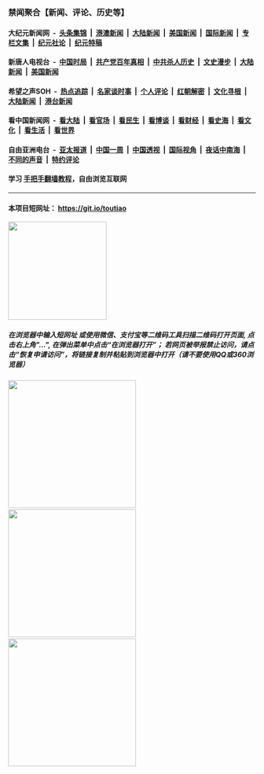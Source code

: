 ### 禁闻聚合【新闻、评论、历史等】

#### 大纪元新闻网 &nbsp;-&nbsp; [头条集锦](indexes/E头条集锦.md?t=02152211) &nbsp;|&nbsp; [港澳新闻](indexes/E港澳新闻.md?t=02152211)  &nbsp;|&nbsp; [大陆新闻](indexes/E大陆新闻.md?t=02152211) &nbsp;|&nbsp; [美国新闻](indexes/E美国新闻.md?t=02152211) &nbsp;|&nbsp; [国际新闻](indexes/E国际新闻.md?t=02152211) &nbsp;|&nbsp; [专栏文集](indexes/E专栏文集.md?t=02152211) &nbsp;|&nbsp; [纪元社论](indexes/E纪元社论.md?t=02152211) &nbsp;|&nbsp; [纪元特稿](indexes/E纪元特稿.md?t=02152211) 

#### 新唐人电视台 &nbsp;-&nbsp; [中国时局](indexes/N中国时局.md?t=02152211) &nbsp;|&nbsp; [共产党百年真相](indexes/N共产党百年真相.md?t=02152211) &nbsp;|&nbsp; [中共杀人历史](indexes/N中共杀人历史.md?t=02152211) &nbsp;|&nbsp; [文史漫步](indexes/N文史漫步.md?t=02152211) &nbsp;|&nbsp; [大陆新闻](indexes/N大陆新闻.md?t=02152211) &nbsp;|&nbsp; [美国新闻](indexes/N美国新闻.md?t=02152211)

#### 希望之声SOH &nbsp;-&nbsp; [热点追踪](indexes/H热点追踪.md?t=02152211) &nbsp;|&nbsp; [名家谈时事](indexes/H名家谈时事.md?t=02152211) &nbsp;|&nbsp; [个人评论](indexes/H个人评论.md?t=02152211)  &nbsp;|&nbsp; [红朝解密](indexes/H红朝解密.md?t=02152211) &nbsp;|&nbsp; [文化寻根](indexes/H文化寻根.md?t=02152211) &nbsp;|&nbsp; [大陆新闻](indexes/H大陆新闻.md?t=02152211) &nbsp;|&nbsp; [港台新闻](indexes/H港台新闻.md?t=02152211)

#### 看中国新闻网 &nbsp;-&nbsp; [看大陆](indexes/S看大陆.md?t=02152211) &nbsp;|&nbsp; [看官场](indexes/S看官场.md?t=02152211) &nbsp;|&nbsp; [看民生](indexes/S看民生.md?t=02152211)  &nbsp;|&nbsp; [看博谈](indexes/S看博谈.md?t=02152211) &nbsp;|&nbsp; [看财经](indexes/S看财经.md?t=02152211) &nbsp;|&nbsp; [看史海](indexes/S看史海.md?t=02152211) &nbsp;|&nbsp; [看文化](indexes/S看文化.md?t=02152211) &nbsp;|&nbsp; [看生活](indexes/S看生活.md?t=02152211) &nbsp;|&nbsp; [看世界](indexes/S看世界.md?t=02152211)

#### 自由亚洲电台 &nbsp;-&nbsp; [亚太报道](indexes/R亚太报道.md?t=02152211) &nbsp;|&nbsp; [中国一周](indexes/R中国一周.md?t=02152211) &nbsp;|&nbsp; [中国透视](indexes/R中国透视.md?t=02152211)  &nbsp;|&nbsp; [国际视角](indexes/R国际视角.md?t=02152211) &nbsp;|&nbsp; [夜话中南海](indexes/R夜话中南海.md?t=02152211) &nbsp;|&nbsp; [不同的声音](indexes/R不同的声音.md?t=02152211) &nbsp;|&nbsp; [特约评论](indexes/R特约评论.md?t=02152211)

#### 学习 [手把手翻墙教程](https://github.com/gfw-breaker/guides/wiki)，自由浏览互联网

----

#### 本项目短网址： https://git.io/toutiao
<img src="https://raw.githubusercontent.com/gfw-breaker/banned-news/master/scripts/img/qr.png" width="200px"/>  

##### 在浏览器中输入短网址 或使用微信、支付宝等二维码工具扫描二维码打开页面, 点击右上角"...", 在弹出菜单中点击“在浏览器打开”； 若网页被举报禁止访问，请点击“恢复申请访问”，将链接复制并粘贴到浏览器中打开（请不要使用QQ或360浏览器）

<img src="https://raw.githubusercontent.com/gfw-breaker/banned-news/master/scripts/img/1.png" width="260px"/> &nbsp; <img src="https://raw.githubusercontent.com/gfw-breaker/banned-news/master/scripts/img/2.png" width="260px"/> &nbsp; <img src="https://raw.githubusercontent.com/gfw-breaker/banned-news/master/scripts/img/3.png" width="260px"/>
